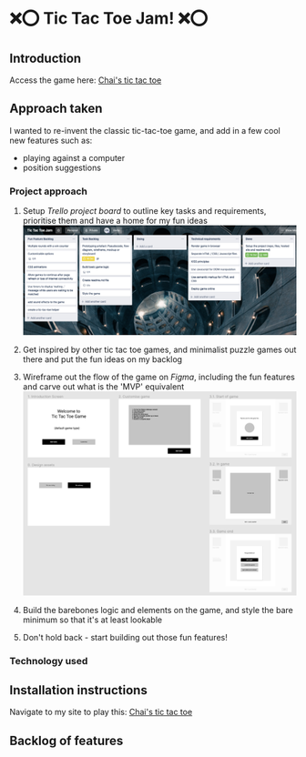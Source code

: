 # ❌⭕️ Tic Tac Toe Jam! ❌⭕️

## Introduction

Access the game here: [Chai's tic tac toe](https://chai-ng.github.io/tic-tac-toe-jam/)

## Approach taken

I wanted to re-invent the classic tic-tac-toe game, and add in a few cool new features such as:
* playing against a computer
* position suggestions

### Project approach
1. Setup _Trello project board_ to outline key tasks and requirements, prioritise them and have a home for my fun ideas 
![project-board-setup](https://github.com/chai-ng/tic-tac-toe-jam/blob/master/images/project-board-setup.png)

2. Get inspired by other tic tac toe games, and minimalist puzzle games out there and put the fun ideas on my backlog

3. Wireframe out the flow of the game on _Figma_, including the fun features and carve out what is the 'MVP' equivalent
![figma-wireframes](https://github.com/chai-ng/tic-tac-toe-jam/blob/master/images/wireframe-flow.png)

4. Build the barebones logic and elements on the game, and style the bare minimum so that it's at least lookable

5. Don't hold back - start building out those fun features!

### Technology used

## Installation instructions

Navigate to my site to play this: [Chai's tic tac toe](https://chai-ng.github.io/tic-tac-toe-jam/)

## Backlog of features